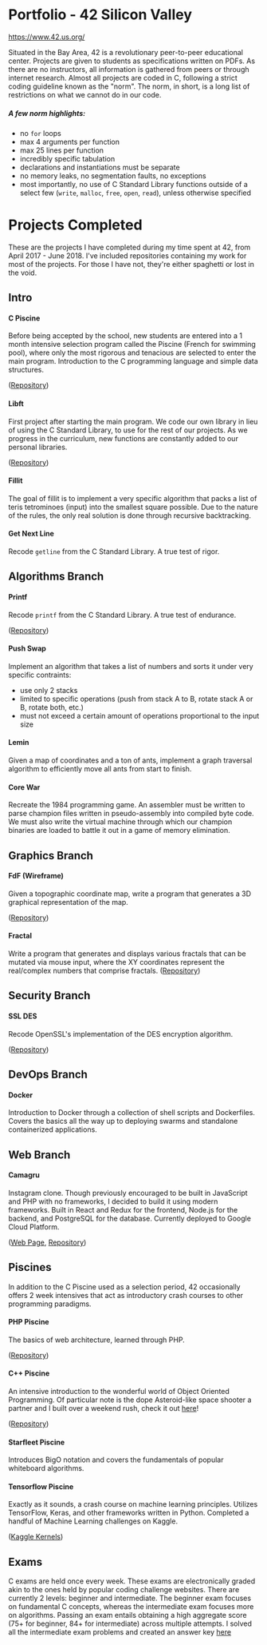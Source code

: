 # Portfolio - 42 Silicon Valley
https://www.42.us.org/

Situated in the Bay Area, 42 is a revolutionary peer-to-peer educational center. Projects are given to students as specifications written on PDFs. As there are no instructors, all information is gathered from peers or through internet research. Almost all projects are coded in C, following a strict coding guideline known as the "norm". The norm, in short, is a long list of restrictions on what we cannot do in our code.

##### A few norm highlights:
- no `for` loops
- max 4 arguments per function
- max 25 lines per function
- incredibly specific tabulation
- declarations and instantiations must be separate
- no memory leaks, no segmentation faults, no exceptions
- most importantly, no use of C Standard Library functions outside of a select few (`write`, `malloc`, `free`, `open`, `read`), unless otherwise specified

# Projects Completed
These are the projects I have completed during my time spent at 42, from April 2017 - June 2018. I've included repositories containing my work for most of the projects. For those I have not, they're either spaghetti or lost in the void.

## Intro

#### C Piscine
Before being accepted by the school, new students are entered into a 1 month intensive selection program called the Piscine (French for swimming pool), where only the most rigorous and tenacious are selected to enter the main program. Introduction to the C programming language and simple data structures.

([Repository](https://github.com/kraxx/42_C_Piscine))

#### Libft
First project after starting the main program. We code our own library in lieu of using the C Standard Library, to use for the rest of our projects. As we progress in the curriculum, new functions are constantly added to our personal libraries.

([Repository](https://github.com/kraxx/42_libft))

#### Fillit
The goal of fillit is to implement a very specific algorithm that packs a list of teris tetrominoes (input) into the smallest square possible. Due to the nature of the rules, the only real solution is done through recursive backtracking.

#### Get Next Line
Recode `getline` from the C Standard Library. A true test of rigor.

## Algorithms Branch

#### Printf
Recode `printf` from the C Standard Library. A true test of endurance.

([Repository](https://github.com/kraxx/42_ft_printf))

#### Push Swap
Implement an algorithm that takes a list of numbers and sorts it under very specific contraints:
- use only 2 stacks
- limited to specific operations (push from stack A to B, rotate stack A or B, rotate both, etc.)
- must not exceed a certain amount of operations proportional to the input size

#### Lemin
Given a map of coordinates and a ton of ants, implement a graph traversal algorithm to efficiently move all ants from start to finish.

#### Core War
Recreate the 1984 programming game. An assembler must be written to parse champion files written in pseudo-assembly into compiled byte code. We must also write the virtual machine through which our champion binaries are loaded to battle it out in a game of memory elimination.

## Graphics Branch
#### FdF (Wireframe)
Given a topographic coordinate map, write a program that generates a 3D graphical representation of the map.

([Repository](https://github.com/kraxx/42_FdF))

#### Fractal
Write a program that generates and displays various fractals that can be mutated via mouse input, where the XY coordinates represent the real/complex numbers that comprise fractals.
([Repository](https://github.com/kraxx/42_fractal))

## Security Branch
#### SSL DES
Recode OpenSSL's implementation of the DES encryption algorithm.

([Repository](https://github.com/kraxx/42_ssl_des))

## DevOps Branch
#### Docker
Introduction to Docker through a collection of shell scripts and Dockerfiles. Covers the basics all the way up to deploying swarms and standalone containerized applications.

## Web Branch
#### Camagru 
Instagram clone. Though previously encouraged to be built in JavaScript and PHP with no frameworks, I decided to build it using modern frameworks. Built in React and Redux for the frontend, Node.js for the backend, and PostgreSQL for the database. Currently deployed to Google Cloud Platform.

([Web Page](https://camagru.jchow.club), [Repository](https://github.com/kraxx/Camagru))

## Piscines
In addition to the C Piscine used as a selection period, 42 occasionally offers 2 week intensives that act as introductory crash courses to other programming paradigms.

#### PHP Piscine
The basics of web architecture, learned through PHP.

([Repository](https://github.com/kraxx/42_PHP_Piscine))

#### C++ Piscine
An intensive introduction to the wonderful world of Object Oriented Programming.
Of particular note is the dope Asteroid-like space shooter a partner and I built over a weekend rush, check it out [here](https://github.com/kraxx/42_CPP_Piscine/tree/master/rush00)!

([Repository](https://github.com/kraxx/42_CPP_Piscine))

#### Starfleet Piscine
Introduces BigO notation and covers the fundamentals of popular whiteboard algorithms.

#### Tensorflow Piscine
Exactly as it sounds, a crash course on machine learning principles. Utilizes TensorFlow, Keras, and other frameworks written in Python.
Completed a handful of Machine Learning challenges on Kaggle.

([Kaggle Kernels](https://www.kaggle.com/kraxximus/kernels))

## Exams
C exams are held once every week. These exams are electronically graded akin to the ones held by popular coding challenge websites. There are currently 2 levels: beginner and intermediate. The beginner exam focuses on fundamental C concepts, whereas the intermediate exam focuses more on algorithms. Passing an exam entails obtaining a high aggregate score (75+ for beginner, 84+ for intermediate) across multiple attempts.
I solved all the intermediate exam problems and created an answer key [here](https://github.com/kraxx/42_C_Exam_Intermediate)
